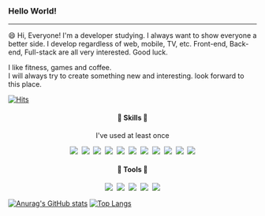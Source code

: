 ###  Hello World! 
---

😄 Hi, Everyone! I'm a developer studying. I always want to show everyone a better side. 
I develop regardless of web, mobile, TV, etc. Front-end, Back-end, Full-stack are all very interested. Good luck.

I like fitness, games and coffee.<br />
I will always try to create something new and interesting. look forward to this place.



[![Hits](https://hits.seeyoufarm.com/api/count/incr/badge.svg?url=https%3A%2F%2Fgithub.com%2FRiccioRyu%2Fhit-counter&count_bg=%23CA2DE3&title_bg=%23555555&icon=&icon_color=%23E7E7E7&title=hits&edge_flat=false)](https://hits.seeyoufarm.com)




#### <p align="center"> 📓 Skills 📓 </p>
<p align="center">I've used at least once</p>
<p align="center">
<img src="https://img.shields.io/badge/JavaScript-F7DF1E?style=flat-square&logo=JavaScript&logoColor=white" />&nbsp;
<img src="https://img.shields.io/badge/React-61DAFB?style=flat-square&logo=React&logoColor=white" />&nbsp;
<img src="https://img.shields.io/badge/Redux-764ABC?style=flat-square&logo=Redux&logoColor=white" />&nbsp;
<img src="https://img.shields.io/badge/Node.js-339933?style=flat-square&logo=Node.js&logoColor=white" />&nbsp;
<img src="https://img.shields.io/badge/jQuery-0769AD?style=flat-square&logo=jQuery&logoColor=white" />&nbsp;
<img src="https://img.shields.io/badge/Java-007396?style=flat-square&logo=Java&logoColor=white" />&nbsp;
<img src="https://img.shields.io/badge/MongoDB-47A248?style=flat-square&logo=MongoDB&logoColor=white" />&nbsp;
<img src="https://img.shields.io/badge/MySQL-4479A1?style=flat-square&logo=MySQL&logoColor=white" />&nbsp;
<img src="https://img.shields.io/badge/HTML5-E34F26?style=flat-square&logo=HTML5&logoColor=white" />&nbsp;
<img src="https://img.shields.io/badge/CSS3-1572B6?style=flat-square&logo=CSS3&logoColor=white" />&nbsp;
<img src="https://img.shields.io/badge/Sass-CC6699?style=flat-square&logo=Sass&logoColor=white" /></p>


#### <p align="center"> 📔 Tools 📔 </p>
<p align="center">
  <img src="https://img.shields.io/badge/Git-F05032?style=flat-square&logo=Git&logoColor=white" />&nbsp;
  <img src="https://img.shields.io/badge/GitHub-181717?style=flat-square&logo=GitHub&logoColor=white" />&nbsp;
  <img src="https://img.shields.io/badge/Zepline-orange?style=flat-square&logo=Azure%20Pipelines&logoColor=white" />&nbsp;
  <img src="https://img.shields.io/badge/Postman-FF6C37?style=flat-square&logo=Postman&logoColor=white" />&nbsp;
  <img src="https://img.shields.io/badge/FileZilla-BF0000?style=flat-square&logo=FileZilla&logoColor=white" />
</p>

<!--
#### <p align="center"> 📕 Me 📕 </p>
<p align="center">
  <img src="https://img.shields.io/badge/Git-F05032?style=flat-square&logo=Git&logoColor=white" />&nbsp;
</p>
-->






[![Anurag's GitHub stats](https://github-readme-stats.vercel.app/api?username=RiccioRyu&show_icons=true&theme=dracula)](https://github.com/anuraghazra/github-readme-stats)
[![Top Langs](https://github-readme-stats.vercel.app/api/top-langs/?username=RiccioRyu&layout=compact)](https://github.com/anuraghazra/github-readme-stats)





<!--
[![Anurag's github stats](https://github-readme-stats.vercel.app/api?username=RiccioRyu)](https://github.com/anuraghazra/github-readme-stats)
-->
<!--
**RiccioRyu/RiccioRyu** is a ✨ _special_ ✨ repository because its `README.md` (this file) appears on your GitHub profile.

Here are some ideas to get you started:

- 🔭 I’m currently working on ...
- 🌱 I’m currently learning ...
- 👯 I’m looking to collaborate on ...
- 🤔 I’m looking for help with ...
- 💬 Ask me about ...
- 📫 How to reach me: ...
- 😄 Pronouns: ...
- ⚡ Fun fact: ...

👋
📕📗📘📙📓📔📒
-->
